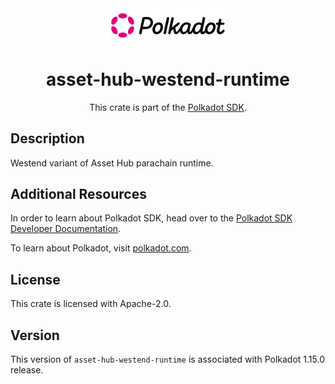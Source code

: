 <div align="center">

<img src="https://raw.githubusercontent.com/paritytech/polkadot-sdk/master/docs/images/Polkadot_Logo_Horizontal_Pink_BlackOnWhite.png" alt="Polkadot logo" width="200">

# asset-hub-westend-runtime

This crate is part of the [Polkadot SDK](https://github.com/paritytech/polkadot-sdk/).

</div>

## Description

Westend variant of Asset Hub parachain runtime.

## Additional Resources

In order to learn about Polkadot SDK, head over to the [Polkadot SDK Developer Documentation](https://paritytech.github.io/polkadot-sdk/master/polkadot_sdk_docs/index.html).

To learn about Polkadot, visit [polkadot.com](https://polkadot.com/).

## License

This crate is licensed with Apache-2.0.

## Version

This version of `asset-hub-westend-runtime` is associated with Polkadot 1.15.0 release.
